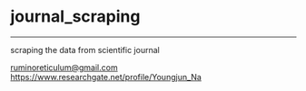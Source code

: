 # journal_scraping
***  
scraping the data from scientific journal

ruminoreticulum@gmail.com  
https://www.researchgate.net/profile/Youngjun_Na
